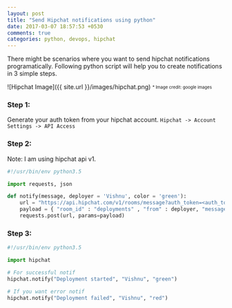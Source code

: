 ```yaml
---
layout: post
title: "Send Hipchat notifications using python"
date: 2017-03-07 18:57:53 +0530
comments: true
categories: python, devops, hipchat
---
```


There might be scenarios where you want to send hipchat notifications programatically. 
Following python script will help you to create notifications in 3 simple steps.

![Hipchat Image]({{ site.url }}/images/hipchat.png)
<sub><sup> * Image credit: google images </sub></sup>
<!-- ![Hipchat Image](http://localhost:4000/images/hipchat.png) -->

### Step 1:

Generate your auth token from your hipchat account.
`Hipchat -> Account Settings -> API Access`

### Step 2:

Note: I am using hipchat api v1.

```python hipchat.py
#!/usr/bin/env python3.5

import requests, json

def notify(message, deployer = 'Vishnu', color = 'green'):
	url = "https://api.hipchat.com/v1/rooms/message?auth_token=<auth_token>&format=json"
	payload = { "room_id" : "deployments" , "from" : deployer, "message" : message, "color" : color, "notify" : 1 }
	requests.post(url, params=payload)
```

### Step 3:

```python deployer.py
#!/usr/bin/env python3.5

import hipchat

# For successful notif
hipchat.notify("Deployment started", "Vishnu", "green")

# If you want error notif
hipchat.notify("Deployment failed", "Vishnu", "red")

```

